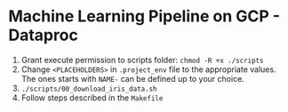 # Machine Learning Pipeline on GCP - Dataproc

1. Grant execute permission to scripts folder: `chmod -R +x ./scripts`
2. Change `<PLACEHOLDERS>` in `.project_env` file to the appropriate values. The ones starts with `NAME-` can be defined up to your choice.
3. `./scripts/00_download_iris_data.sh`
4. Follow steps described in the `Makefile`